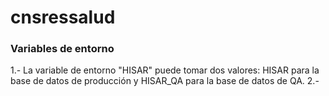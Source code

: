 # cnsressalud

### Variables de entorno
1.- La variable de entorno "HISAR" puede tomar dos valores: HISAR para la base de datos de producción y HISAR_QA para la base de datos de QA.
2.- 